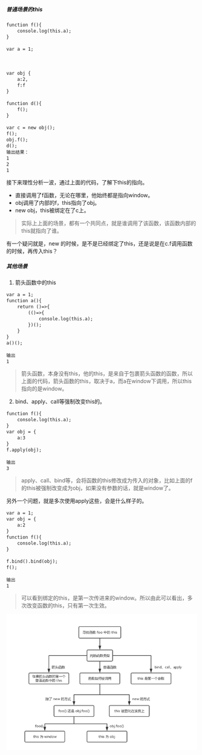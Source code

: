 ##### 普通场景的this
```
function f(){
    console.log(this.a);
}

var a = 1;



var obj {
    a:2,
    f:f
}

function d(){
    f();
}

var c = new obj();
f();
obj.f();
d();
输出结果：
1
2
1
```

接下来理性分析一波，通过上面的代码，了解下this的指向。

- 直接调用了f函数，无论在哪里，他始终都是指向window。
- obj调用了内部的f，this指向了obj。
- new obj，this被绑定在了c上。

>实际上上面的场景，都有一个共同点，就是谁调用了该函数，该函数内部的this就指向了谁。

有一个疑问就是，new 的时候，是不是已经绑定了this，还是说是在c.f调用函数的时候，再传入this？

##### 其他场景

1. 箭头函数中的this
```
var a = 1;
function a(){
    return ()=>{
        (()=>{
            console.log(this.a);
        })();
    }
}
a()();
 
输出
1
```

> 箭头函数，本身没有this，他的this，是来自于包裹箭头函数的函数，所以上面的代码，箭头函数的this，取决于a，而a在window下调用，所以this指向的是window。

2. bind、apply、call等强制改变this的。

```
function f(){
    console.log(this.a);    
}
var obj = {
    a:3
}
f.apply(obj);

输出
3
```

> apply、call、bind等，会将函数的this修改成为传入的对象，比如上面的f的this被强制改变成为obj，如果没有参数的话，就是window了。

另外一个问题，就是多次使用apply这些，会是什么样子的。
```
var a = 1;
var obj = {
    a:2
}
function f(){
    console.log(this.a);    
}

f.bind().bind(obj);
f();

输出
1
```

> 可以看到绑定的this，是第一次传进来的window。所以由此可以看出，多次改变函数的this，只有第一次生效。

![image](https://github.com/demoyf/frontend_notes/raw/master/note_img/16717eaf3383aae8.png)